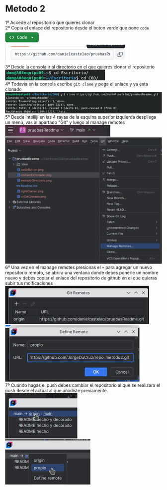 # Metodo 2 
1º Accede al repositoirio que quieres clonar  
2º Copia el enlace del repositorio desde el boton verde que pone `code`
![codeButton.png](codeButton.png)  
![urlDeClonado.png](urlDeClonado.png)  
3º Desde la consola ir al directorio en el que  quieres clonar el repositorio  
![metodoDirectorio.png](metodoDirectorio.png)   
4º Todavia en la consola escribe `git clone` y pega el enlace y ya esta clonado  
![comandoClonado.png](comandoClonado.png)  
5º Desde intelliji en las 4 rayas de la esquina superior izquierda despliega un menú, vas al apartado "Git" y luego al manage remotes  
![rightCorner](rightCorner.png)  
![panelGit](panelGit.png)  
6º Una vez en el manage remotes presionas el `+` para agregar un nuevo repositorio remoto, se abrira una ventana donde debes
ponerle un nombre nuevo y debes copiar el enlace del repositorio de github en el que quieras subir tus moificaciones 
![gitRemotes](gitRemotes.png)  
![defineRemotes](defineRemotes.png)  
7º Cuando hagas el push debes cambiar el repositorio al que se realizara el push
desde el actual al que añadiste previamente.  
![nombreOriginal](nombreOriginal.png)  
![cambioDeRepositorio](cambioDeRepositorio.png)